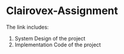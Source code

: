 # Clairovex-Assignment

The link includes:
1. System Design of the project
2. Implementation Code of the project 
